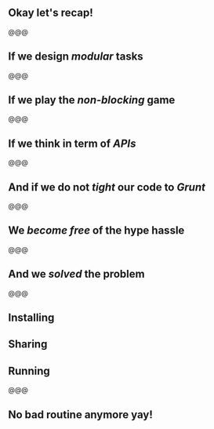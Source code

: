 <!-- .slide: data-state="contrasted" -->

## Okay let's recap!

@@@

## If we design *modular* tasks

@@@

## If we play the *non-blocking* game

@@@

## If we think in term of *APIs*

@@@

## And if we do not *tight* our code to *Grunt*

@@@

## We *become free* of the hype hassle

@@@

<!-- .slide: data-state="contrasted" -->

## And we *solved* the problem

@@@

## Installing <!-- .element: class="fragment" data-fragment-index="1" -->
## Sharing <!-- .element: class="fragment" data-fragment-index="2" -->
## Running <!-- .element: class="fragment" data-fragment-index="3" -->

@@@

<!-- .slide: data-background="../../2013/francejs/images/questions.gif" -->

## No bad routine anymore yay!